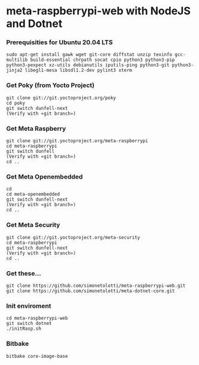 # meta-raspberrypi-web with NodeJS and Dotnet

### Prerequisities for Ubuntu 20.04 LTS

```
sudo apt-get install gawk wget git-core diffstat unzip texinfo gcc-multilib build-essential chrpath socat cpio python3 python3-pip python3-pexpect xz-utils debianutils iputils-ping python3-git python3-jinja2 libegl1-mesa libsdl1.2-dev pylint3 xterm
```

### Get Poky (from Yocto Project)

```
git clone git://git.yoctoproject.org/poky
cd poky
git switch dunfell-next
(Verify with «git branch»)
```

### Get Meta Raspberry

```
git clone git://git.yoctoproject.org/meta-raspberrypi
cd meta-raspberrypi
git switch dunfell
(Verify with «git branch»)
cd ..
```

### Get Meta Openembedded

```
cd
cd meta-openembedded
git switch dunfell-next
(Verify with «git branch»)
cd ..
```
### Get Meta Security

```
git clone git://git.yoctoproject.org/meta-security
cd meta-raspberrypi
git switch dunfell-next
(Verify with «git branch»)
cd ..
```

### Get these...

```
git clone https://github.com/simonetolotti/meta-raspberrypi-web.git
git clone https://github.com/simonetolotti/meta-dotnet-core.git
```

### Init enviroment 

```
cd meta-raspberrypi-web
git switch dotnet
./initRasp.sh
```

### Bitbake

```
bitbake core-image-base
```


